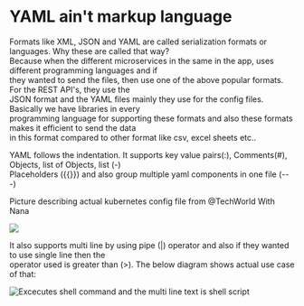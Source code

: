 # YAML ain't markup language

Formats like XML, JSON and YAML are called serialization formats or languages. Why these are called that way?\
Because when the different microservices in the same in the app, uses different programming languages and if\
they wanted to send the files, then use one of the above popular formats. For the REST API's, they use the \
JSON format and the YAML files mainly they use for the config files. Basically we have libraries in every\
programming language for supporting these formats and also these formats makes it efficient to send the data\
in this format compared to other format like csv, excel sheets etc..

YAML follows the indentation. It supports key value pairs(:), Comments(#), Objects, list of Objects, list (-)\
Placeholders ({{}}) and also group multiple yaml components in one file (---)

Picture describing actual kubernetes config file from @TechWorld With Nana

![](yamlConfig.png)

It also supports multi line by using pipe (|) operator and also if they wanted to use single line then the\
operator used is greater than (>). The below diagram shows actual use case of that:

![Excecutes shell command and the multi line text is shell script](multiLineYAML.png)
